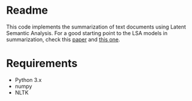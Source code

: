 # Readme

This code implements the summarization of text documents using Latent Semantic Analysis. For a good starting point to the LSA models in summarization, check this [paper](https://www.researchgate.net/publication/220195824_Text_summarization_using_Latent_Semantic_Analysis) and [this one](http://www.kiv.zcu.cz/~jstein/publikace/isim2004.pdf).

# Requirements

* Python 3.x
* numpy
* NLTK